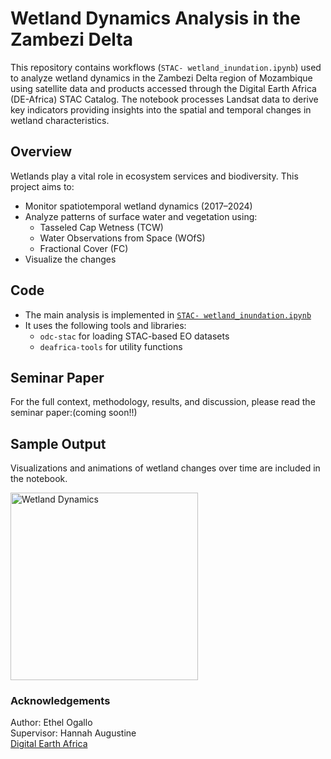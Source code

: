 # Wetland Dynamics Analysis in the Zambezi Delta

This repository contains workflows (`STAC- wetland_inundation.ipynb`) used to analyze wetland dynamics in the Zambezi Delta region of Mozambique using satellite data and products accessed through the Digital Earth Africa (DE-Africa) STAC Catalog. The notebook processes Landsat data to derive key indicators providing insights into the spatial and temporal changes in wetland characteristics.

## Overview

Wetlands play a vital role in ecosystem services and biodiversity. This project aims to:

- Monitor spatiotemporal wetland dynamics (2017–2024)
- Analyze patterns of surface water and vegetation using:
  - Tasseled Cap Wetness (TCW)
  - Water Observations from Space (WOfS)
  - Fractional Cover (FC)
- Visualize the changes 

## Code

- The main analysis is implemented in [`STAC- wetland_inundation.ipynb`](STAC-%20wetland_inundation.ipynb)
- It uses the following tools and libraries:
  - `odc-stac` for loading STAC-based EO datasets
  - `deafrica-tools` for utility functions

## Seminar Paper

For the full context, methodology, results, and discussion, please read the seminar paper:(coming soon!!)

## Sample Output

Visualizations and animations of wetland changes over time are included in the notebook.  

<img src="output/wetland_dnamics_monthly.gif" alt="Wetland Dynamics" width="300"/>

### Acknowledgements
Author: Ethel Ogallo  
Supervisor: Hannah Augustine  
[Digital Earth Africa](https://github.com/digitalearthafrica)




